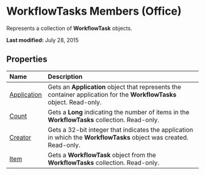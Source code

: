 
# WorkflowTasks Members (Office)
Represents a collection of  **WorkflowTask** objects.

 **Last modified:** July 28, 2015


## Properties



|**Name**|**Description**|
|:-----|:-----|
| [Application](65ecee81-f689-a72e-6b77-91142dcbfe18.md)|Gets an  **Application** object that represents the container application for the **WorkflowTasks** object. Read-only.|
| [Count](0c1dafe0-d89e-d7b4-1461-5c78db47cae9.md)|Gets a  **Long** indicating the number of items in the **WorkflowTasks** collection. Read-only.|
| [Creator](9554018d-322d-dc5d-787a-c0b0e9f9da44.md)|Gets a 32-bit integer that indicates the application in which the  **WorkflowTasks** object was created. Read-only.|
| [Item](f47adb68-5cfb-c3d0-e887-5a6d587a51b3.md)|Gets a  **WorkflowTask** object from the **WorkflowTasks** collection. Read-only.|
